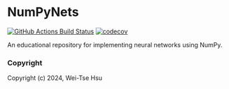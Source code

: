 NumPyNets
==============================
[//]: # (Badges)
[![GitHub Actions Build Status](https://github.com/REPLACE_WITH_OWNER_ACCOUNT/NumPyNets/workflows/CI/badge.svg)](https://github.com/REPLACE_WITH_OWNER_ACCOUNT/NumPyNets/actions?query=workflow%3ACI)
[![codecov](https://codecov.io/gh/REPLACE_WITH_OWNER_ACCOUNT/NumPyNets/branch/main/graph/badge.svg)](https://codecov.io/gh/REPLACE_WITH_OWNER_ACCOUNT/NumPyNets/branch/main)


An educational repository for implementing neural networks using NumPy.

### Copyright

Copyright (c) 2024, Wei-Tse Hsu

